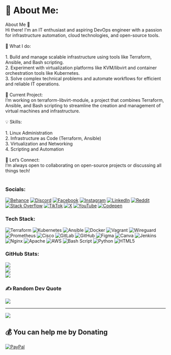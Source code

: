 <!--
**giddy624/giddy624** is a ✨ _special_ ✨ repository because its `README.md` (this file) appears on your GitHub profile.

Here are some ideas to get you started:

- 🔭 I’m currently working on ...
- 🌱 I’m currently learning ...
- 👯 I’m looking to collaborate on ...
- 🤔 I’m looking for help with ...
- 💬 Ask me about ...
- 📫 How to reach me: ...
- 😄 Pronouns: ...
- ⚡ Fun fact: ...
-->
# 💫 About Me:
About Me 👋<br>Hi there! I'm an IT enthusiast and aspiring DevOps engineer with a passion for infrastructure automation, cloud technologies, and open-source tools.<br><br>🌟 What I do:<br><br>1. Build and manage scalable infrastructure using tools like Terraform, Ansible, and Bash scripting.<br>2. Experiment with virtualization platforms like KVM/libvirt and container orchestration tools like Kubernetes.<br>3. Solve complex technical problems and automate workflows for efficient and reliable IT operations.<br><br>🚀 Current Project:<br>I’m working on terraform-libvirt-module, a project that combines Terraform, Ansible, and Bash scripting to streamline the creation and management of virtual machines and infrastructure.<br><br>💡 Skills:<br><br>1. Linux Administration<br>2. Infrastructure as Code (Terraform, Ansible)<br>3. Virtualization and Networking<br>4. Scripting and Automation<br><br>🔗 Let’s Connect:<br>I’m always open to collaborating on open-source projects or discussing all things tech!<br><br>


### Socials:
[![Behance](https://img.shields.io/badge/Behance-1769ff?logo=behance&logoColor=white)](https://behance.net/gedion) [![Discord](https://img.shields.io/badge/Discord-%237289DA.svg?logo=discord&logoColor=white)](https://discord.gg/jkennie_m) [![Facebook](https://img.shields.io/badge/Facebook-%231877F2.svg?logo=Facebook&logoColor=white)](https://facebook.com/gedion.kiprotich.16) [![Instagram](https://img.shields.io/badge/Instagram-%23E4405F.svg?logo=Instagram&logoColor=white)](https://instagram.com/gedion.kiprotich.16) [![LinkedIn](https://img.shields.io/badge/LinkedIn-%230077B5.svg?logo=linkedin&logoColor=white)](https://linkedin.com/in/gedion-kiprotich) [![Reddit](https://img.shields.io/badge/Reddit-%23FF4500.svg?logo=Reddit&logoColor=white)](https://reddit.com/user/giddy624) [![Stack Overflow](https://img.shields.io/badge/-Stackoverflow-FE7A16?logo=stack-overflow&logoColor=white)](https://stackoverflow.com/users/28323157) [![TikTok](https://img.shields.io/badge/TikTok-%23000000.svg?logo=TikTok&logoColor=white)](https://tiktok.com/@@kiprotich_gedion) [![X](https://img.shields.io/badge/X-black.svg?logo=X&logoColor=white)](https://x.com/@kiprotich_gidii) [![YouTube](https://img.shields.io/badge/YouTube-%23FF0000.svg?logo=YouTube&logoColor=white)](https://youtube.com/@@gedionkiprotich3) [![Codepen](https://img.shields.io/badge/Codepen-000000?style=for-the-badge&logo=codepen&logoColor=white)](https://codepen.io/gedion) 

### Tech Stack:
![Terraform](https://img.shields.io/badge/terraform-%235835CC.svg?style=for-the-badge&logo=terraform&logoColor=white) ![Kubernetes](https://img.shields.io/badge/kubernetes-%23326ce5.svg?style=for-the-badge&logo=kubernetes&logoColor=white) ![Ansible](https://img.shields.io/badge/ansible-%231A1918.svg?style=for-the-badge&logo=ansible&logoColor=white) ![Docker](https://img.shields.io/badge/docker-%230db7ed.svg?style=for-the-badge&logo=docker&logoColor=white) ![Vagrant](https://img.shields.io/badge/vagrant-%231563FF.svg?style=for-the-badge&logo=vagrant&logoColor=white) ![Wireguard](https://img.shields.io/badge/wireguard-%2388171A.svg?style=for-the-badge&logo=wireguard&logoColor=white) ![Prometheus](https://img.shields.io/badge/Prometheus-E6522C?style=for-the-badge&logo=Prometheus&logoColor=white) ![Cisco](https://img.shields.io/badge/cisco-%23049fd9.svg?style=for-the-badge&logo=cisco&logoColor=black) ![GitLab](https://img.shields.io/badge/gitlab-%23181717.svg?style=for-the-badge&logo=gitlab&logoColor=white) ![GitHub](https://img.shields.io/badge/github-%23121011.svg?style=for-the-badge&logo=github&logoColor=white) ![Figma](https://img.shields.io/badge/figma-%23F24E1E.svg?style=for-the-badge&logo=figma&logoColor=white) ![Canva](https://img.shields.io/badge/Canva-%2300C4CC.svg?style=for-the-badge&logo=Canva&logoColor=white) ![Jenkins](https://img.shields.io/badge/jenkins-%232C5263.svg?style=for-the-badge&logo=jenkins&logoColor=white) ![Nginx](https://img.shields.io/badge/nginx-%23009639.svg?style=for-the-badge&logo=nginx&logoColor=white) ![Apache](https://img.shields.io/badge/apache-%23D42029.svg?style=for-the-badge&logo=apache&logoColor=white) ![AWS](https://img.shields.io/badge/AWS-%23FF9900.svg?style=for-the-badge&logo=amazon-aws&logoColor=white) ![Bash Script](https://img.shields.io/badge/bash_script-%23121011.svg?style=for-the-badge&logo=gnu-bash&logoColor=white) ![Python](https://img.shields.io/badge/python-3670A0?style=for-the-badge&logo=python&logoColor=ffdd54) ![HTML5](https://img.shields.io/badge/html5-%23E34F26.svg?style=for-the-badge&logo=html5&logoColor=white)
### GitHub Stats:
![](https://github-readme-stats.vercel.app/api?username=giddy624&theme=dark&hide_border=false&include_all_commits=false&count_private=false)<br/>
![](https://github-readme-streak-stats.herokuapp.com/?user=giddy624&theme=dark&hide_border=false)<br/>
![](https://github-readme-stats.vercel.app/api/top-langs/?username=giddy624&theme=dark&hide_border=false&include_all_commits=false&count_private=false&layout=compact)

### ✍️ Random Dev Quote
![](https://quotes-github-readme.vercel.app/api?type=horizontal&theme=radical)

---
[![](https://visitcount.itsvg.in/api?id=giddy624&icon=0&color=0)](https://visitcount.itsvg.in)

  ## 💰 You can help me by Donating
  [![PayPal](https://img.shields.io/badge/PayPal-00457C?style=for-the-badge&logo=paypal&logoColor=white)](https://paypal.me/kiprotichgidii48@yahoo.com) 

  
<!-- Proudly created with GPRM ( https://gprm.itsvg.in ) -->
